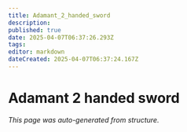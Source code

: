 ```yaml
---
title: Adamant_2_handed_sword
description: 
published: true
date: 2025-04-07T06:37:26.293Z
tags: 
editor: markdown
dateCreated: 2025-04-07T06:37:24.167Z
---
```


# Adamant 2 handed sword

*This page was auto-generated from structure.*